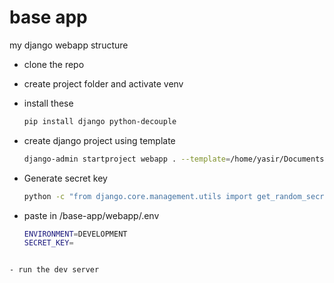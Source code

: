 # base app
my django webapp structure

- clone the repo

- create project folder and activate venv

- install these
  ```bash
  pip install django python-decouple
  ```

- create django project using template
  ```bash
  django-admin startproject webapp . --template=/home/yasir/Documents/django/base-app
  ```

- Generate secret key
  ```bash
  python -c "from django.core.management.utils import get_random_secret_key; print(get_random_secret_key())"
  ```
  
- paste in /base-app/webapp/.env
  ```bash
  ENVIRONMENT=DEVELOPMENT
  SECRET_KEY=
```

- run the dev server
